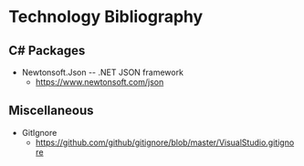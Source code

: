 # Technology Bibliography

## C# Packages
 - Newtonsoft.Json -- .NET JSON framework 
 	- https://www.newtonsoft.com/json

## Miscellaneous
 - GitIgnore
 	- https://github.com/github/gitignore/blob/master/VisualStudio.gitignore
